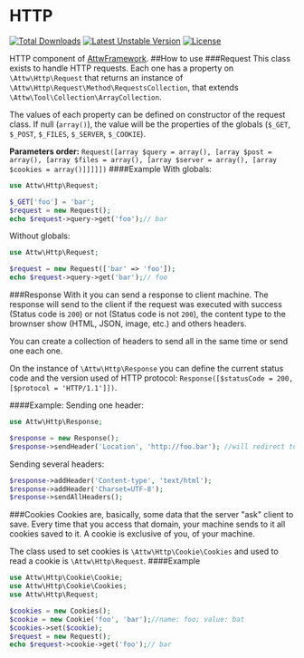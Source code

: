 HTTP
====
[![Total Downloads](https://poser.pugx.org/attwframework/http/downloads.png)](https://packagist.org/packages/attwframework/http) [![Latest Unstable Version](https://poser.pugx.org/attwframework/http/v/unstable.png)](https://packagist.org/packages/attwframework/http) [![License](https://poser.pugx.org/attwframework/http/license.png)](https://packagist.org/packages/attwframework/http)

HTTP component of [AttwFramework](https://github.com/attwframework/framework).
##How to use
###Request
This class exists to handle HTTP requests.
Each one has a property on ```\Attw\Http\Request``` that returns an instance of ```\Attw\Http\Request\Method\RequestsCollection```, that extends ```\Attw\Tool\Collection\ArrayCollection```.

The values of each property can be defined on constructor of the request class. If null (```array()```), the value will be the properties of the globals (```$_GET```, ```$_POST```, ```$_FILES```, ```$_SERVER```, ```$_COOKIE```).

**Parameters order:** ```Request([array $query = array(), [array $post = array(), [array $files = array(), [array $server = array(), [array $cookies = array()]]]]])```
####Example
With globals:
```php
use Attw\Http\Request;

$_GET['foo'] = 'bar';
$request = new Request();
echo $request->query->get('foo');// bar
```
Without globals:
```php
use Attw\Http\Request;

$request = new Request(['bar' => 'foo']);
echo $request->query->get('bar');// foo
```
###Response
With it you can send a response to client machine.
The response will send to the client if the request was executed with success (Status code is ```200```) or not (Status code is not ```200```), the content type to the brownser show (HTML, JSON, image, etc.) and others headers.

You can create a collection of headers to send all in the same time or send one each one.

On the instance of ```\Attw\Http\Response``` you can define the current status code and the version used of HTTP protocol:
```Response([$statusCode = 200, [$protocol = 'HTTP/1.1']])```.

####Example:
Sending one header:
```php
use Attw\Http\Response;

$response = new Response();
$response->sendHeader('Location', 'http://foo.bar'); //will redirect to http://foo.bar
```
Sending several headers:
```php
$response->addHeader('Content-type', 'text/html');
$response->addHeader('Charset=UTF-8');
$response->sendAllHeaders();
```
###Cookies
Cookies are, basically, some data that the server "ask" client to save.
Every time that you access that domain, your machine sends to it all cookies saved to it.
A cookie is exclusive of you, of your machine.

The class used to set cookies is ```\Attw\Http\Cookie\Cookies``` and used to read a cookie is ```\Attw\Http\Request```.
####Example
```php
use Attw\Http\Cookie\Cookie;
use Attw\Http\Cookie\Cookies;
use Attw\Http\Request;

$cookies = new Cookies();
$cookie = new Cookie('foo', 'bar');//name: foo; value: bat
$cookies->set($cookie);
$request = new Request();
echo $request->cookie->get('foo');// bar
```